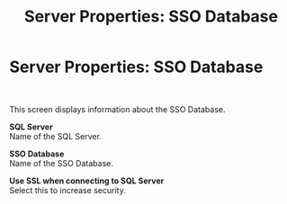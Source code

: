 ﻿---
title: 'Server Properties: SSO Database'
TOCTitle: 'Server Properties: SSO Database'
ms:assetid: 1d6c5c93-457a-4de1-b60d-9a938106e006
ms:mtpsurl: https://msdn.microsoft.com/library/Bb727679(v=BTS.80)
ms:contentKeyID: 51526649
ms.date: 08/30/2017
mtps_version: v=BTS.80
f1_keywords:
- bts10.esso.server.properties.database
---

# Server Properties: SSO Database

 

This screen displays information about the SSO Database.

**SQL Server**  
Name of the SQL Server.

**SSO Database**  
Name of the SSO Database.

**Use SSL when connecting to SQL Server**  
Select this to increase security.

